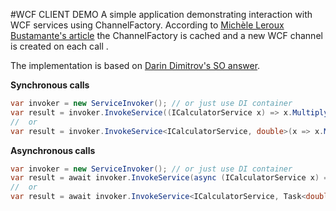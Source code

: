 #WCF CLIENT DEMO
A simple application demonstrating interaction with WCF services using ChannelFactory.
According to [Michèle Leroux Bustamante's article](http://devproconnections.com/net-framework/wcf-proxies-cache-or-not-cache) the ChannelFactory is cached and a new WCF channel is created on each call . 

The implementation is based on [Darin Dimitrov's SO answer](http://stackoverflow.com/a/3201001).

**Synchronous calls**
``` csharp
var invoker = new ServiceInvoker(); // or just use DI container
var result = invoker.InvokeService((ICalculatorService x) => x.Multiply(5, 6)); //  double Multiply(double num1, double num2);
//  or
var result = invoker.InvokeService<ICalculatorService, double>(x => x.Multiply(5, 6));
```

**Asynchronous calls**
``` csharp
var invoker = new ServiceInvoker(); // or just use DI container
var result = await invoker.InvokeService(async (ICalculatorService x) => await x.Multiply(5, 6));
//  or
var result = await invoker.InvokeService<ICalculatorService, Task<double>>(async x => await x.Multiply(5, 6)); //  Task<double> Multiply(double num1, double num2);
```
